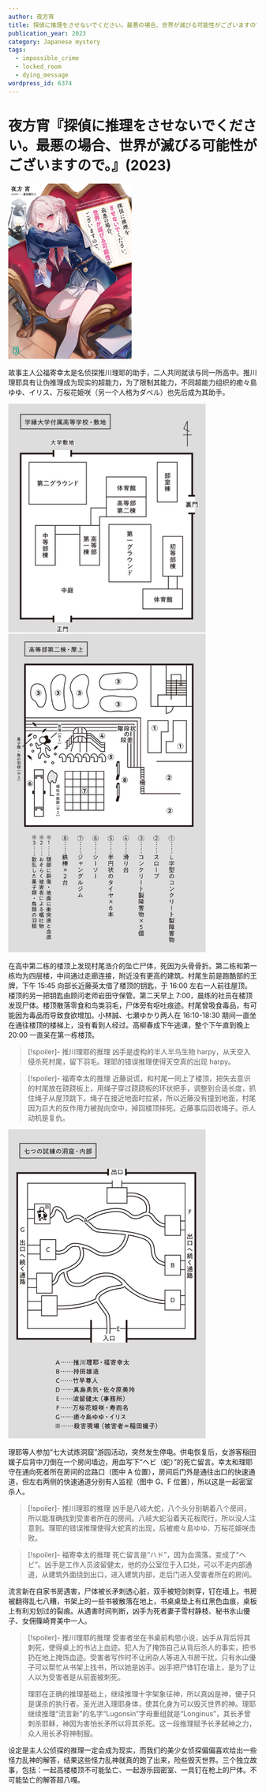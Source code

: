 ```yaml
---
author: 夜方宵
title: 探偵に推理をさせないでください。最悪の場合、世界が滅びる可能性がございますので。
publication_year: 2023
category: Japanese mystery
tags:
  - impossible_crime
  - locked_room
  - dying_message
wordpress_id: 6374
---
```


# 夜方宵『探偵に推理をさせないでください。最悪の場合、世界が滅びる可能性がございますので。』(2023)

<img src=images/2023_cover.jpg width=250/>

故事主人公福寄幸太是名侦探推川理耶的助手，二人共同就读与同一所高中。推川理耶具有让伪推理成为现实的超能力，为了限制其能力，不同超能力组织的癒々島ゆゆ、イリス、万桜花姫咲（另一个人格为ダベル）也先后成为其助手。

<img src=images/2023_school.jpg width=400/>
<img src=images/2023_roof.jpg width=400/>

在高中第二栋的楼顶上发现村尾浩介的坠亡尸体，死因为头骨骨折。第二栋和第一栋均为四层楼，中间通过走廊连接，附近没有更高的建筑。村尾生前是跑酷部的王牌，下午 15:45 向部长近藤英太借了楼顶的钥匙，于 16:00 左右一人前往屋顶。楼顶的另一把钥匙由顾问老师岩田守保管。第二天早上 7:00，晨练的社员在楼顶发现尸体。楼顶散落零食和鸟类羽毛，尸体旁有呕吐痕迹。村尾曾吸食毒品，有可能因为毒品而导致食欲增加。小林誠、七瀬ゆかり两人在 16:10-18:30 期间一直坐在通往楼顶的楼梯上，没有看到人经过。高柳春成下午逃课，整个下午直到晚上 20:00 一直呆在第一栋楼顶。

> [!spoiler]- 推川理耶的推理
> 凶手是虚构的半人半鸟生物 harpy，从天空入侵杀死村尾，留下羽毛。理耶的错误推理使得天空真的出现 harpy。

> [!spoiler]- 福寄幸太的推理
> 近藤说谎，和村尾一同上了楼顶，把失去意识的村尾放在跷跷板上，用绳子穿过跷跷板的环状把手，调整到合适长度，抓住绳子从屋顶跳下。绳子在接近地面时拉紧，所以近藤没有撞到地面，村尾因为巨大的反作用力被抛向空中，掉回楼顶摔死。近藤事后回收绳子。杀人动机是复仇。

<img src=images/2023_cave.jpg width=400/>

理耶等人参加“七大试炼洞窟”游园活动，突然发生停电。供电恢复后，女游客稲田媛子后背中刀倒在一个房间墙边，用血写下“ヘビ（蛇）”的死亡留言。幸太和理耶守在通向死者所在房间的岔路口（图中 A 位置），房间后门外是通往出口的快速通道，但左右两侧的快速通道分别有人监视（图中 G、F 位置），所以这是一起密室杀人。

> [!spoiler]- 推川理耶的推理
> 凶手是八岐大蛇，八个头分别朝着八个房间，所以能准确找到受害者所在的房间。八岐大蛇沿着天花板爬行，所以没人注意到。理耶的错误推理使得大蛇真的出现，后被癒々島ゆゆ、万桜花姫咲击败。

> [!spoiler]- 福寄幸太的推理
> 死亡留言是“ハド”，因为血滴落，变成了“ヘビ”。凶手是工作人员波留健太，他的办公室位于入口处，可以不走内部通道，从建筑外面绕到出口，进入建筑内部，走后门进入受害者所在的房间。

流言新在自家书房遇害，尸体被长矛刺透心脏，双手被短剑刺穿，钉在墙上。书房被翻得乱七八糟，书架上的一些书被散落在地上，书桌桌垫上有红黑色血痕，桌板上有利刃划过的裂痕。从遇害时间判断，凶手为死者妻子雪村静枝、秘书氷山優子、女佣篠崎育美中一人。

> [!spoiler]- 推川理耶的推理
> 受害者坐在书桌前构思小说，凶手从背后将其刺死，使得桌上的书沾上血迹。犯人为了掩饰自己从背后杀人的事实，把书扔在地上掩饰血迹。受害者写作时不让闲杂人等进入书房干扰，只有氷山優子可以帮忙从书架上找书，所以她是凶手。凶手把尸体钉在墙上，是为了让人以为受害者是从前面被刺死。
> 
> 理耶在正确的推理基础上，继续推理十字架象征神，所以真凶是神，優子只是谋杀的执行者。圣光进入理耶身体，使其化身为可以毁灭世界的神。理耶继续推理“流言新”的名字“Lugonsin”字母重组就是“Longinus”，其长矛曾刺杀耶稣，神因为害怕长矛所以将其杀死。这一段推理赋予长矛弑神之力，众人用长矛将神制服。

设定是主人公侦探的推理一定会成为现实，而我们的美少女侦探偏偏喜欢给出一些怪力乱神的解答，结果这些怪力乱神就真的跑了出来，险些毁灭世界。三个独立故事，包括：一起高楼楼顶不可能坠亡、一起游乐园密室、一具钉在枪上的尸体。不可能坠亡的解答超八嘎。
